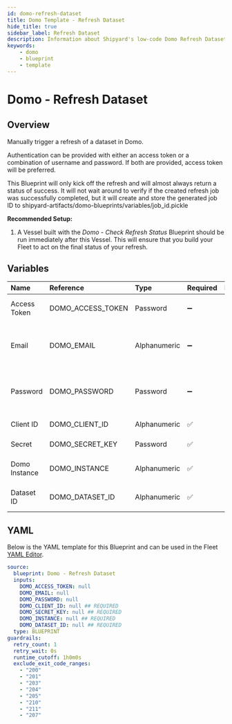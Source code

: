 ```yaml
---
id: domo-refresh-dataset
title: Domo Template - Refresh Dataset
hide_title: true
sidebar_label: Refresh Dataset
description: Information about Shipyard's low-code Domo Refresh Dataset blueprint. Manually trigger a refresh of a dataset in Domo. 
keywords:
    - domo
    - blueprint
    - template
---
```


# Domo - Refresh Dataset

## Overview
Manually trigger a refresh of a dataset in Domo.

Authentication can be provided with either an access token or a combination of username and password. If both are provided, access token will be preferred.

This Blueprint will only kick off the refresh and will almost always return a status of success. It will not wait around to verify if the created refresh job was successfully completed, but it will create and store the generated job ID to shipyard-artifacts/domo-blueprints/variables/job_id.pickle

**Recommended Setup:**

1. A Vessel built with the _Domo - Check Refresh Status_ Blueprint should be run immediately after this Vessel. This will ensure that you build your Fleet to act on the final status of your refresh.

## Variables

| Name | Reference | Type | Required | Default | Options | Description |
|:-----|:----------|:-----|:---------|:--------|:--------|:------------|
| Access Token | DOMO_ACCESS_TOKEN  | Password |:heavy_minus_sign: | - | - | Access token to authenticate with Domo. Used in place of username/password. |
| Email | DOMO_EMAIL  | Alphanumeric |:heavy_minus_sign: | - | - | Email that you use to log into Domo. Used with the password for authentication as an alternative method to providing an access token. |
| Password | DOMO_PASSWORD  | Password |:heavy_minus_sign: | - | - | Password associated to the email used to sign into Domo. Used with the email for authentication as an alternative method to providing an access token. |
| Client ID | DOMO_CLIENT_ID  | Alphanumeric |:white_check_mark: | - | - | Client ID of your organization's Domo App. |
| Secret | DOMO_SECRET_KEY  | Password |:white_check_mark: | - | - | Secret associated with the provided Client ID. |
| Domo Instance | DOMO_INSTANCE  | Alphanumeric |:white_check_mark: | - | - | Typically found in the URL structure as https://DOMOINSTANCE.domo.com |
| Dataset ID | DOMO_DATASET_ID  | Alphanumeric |:white_check_mark: | - | - | UUID of the dataset you want to download, typically found at the end of the URL. |


## YAML
Below is the YAML template for this Blueprint and can be used in the Fleet [YAML Editor](../../reference/fleets/yaml-editor.md).
```yaml
source:
  blueprint: Domo - Refresh Dataset
  inputs:
    DOMO_ACCESS_TOKEN: null 
    DOMO_EMAIL: null 
    DOMO_PASSWORD: null 
    DOMO_CLIENT_ID: null ## REQUIRED
    DOMO_SECRET_KEY: null ## REQUIRED
    DOMO_INSTANCE: null ## REQUIRED
    DOMO_DATASET_ID: null ## REQUIRED
  type: BLUEPRINT
guardrails:
  retry_count: 1
  retry_wait: 0s
  runtime_cutoff: 1h0m0s
  exclude_exit_code_ranges:
    - "200"
    - "201"
    - "203"
    - "204"
    - "205"
    - "210"
    - "211"
    - "207"
```

